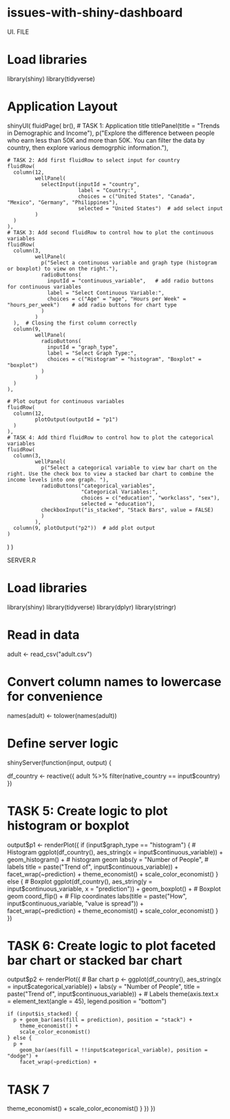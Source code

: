 # issues-with-shiny-dashboard
UI. FILE
# Load libraries
library(shiny)
library(tidyverse)

# Application Layout
shinyUI(
  fluidPage(
    br(),
    # TASK 1: Application title
    titlePanel(title = "Trends in Demographic and Income"),
    p("Explore the difference between people who earn less than 50K and more than 50K. You can filter the data by country, then explore various demogrphic information."),
    
    # TASK 2: Add first fluidRow to select input for country
    fluidRow(
      column(12, 
             wellPanel(
               selectInput(inputId = "country", 
                           label = "Country:",
                           choices = c("United States", "Canada", "Mexico", "Germany", "Philippines"),
                           selected = "United States")  # add select input 
             )
      )
    ),
    # TASK 3: Add second fluidRow to control how to plot the continuous variables
    fluidRow(
      column(3, 
             wellPanel(
               p("Select a continuous variable and graph type (histogram or boxplot) to view on the right."),
               radioButtons(
                 inputId = "continuous_variable",   # add radio buttons for continuous variables
                 label = "Select Continuous Variable:",
                 choices = c("Age" = "age", "Hours per Week" = "hours_per_week")    # add radio buttons for chart type
               )
             )
      ),  # Closing the first column correctly
      column(9,
             wellPanel(
               radioButtons(
                 inputId = "graph_type",
                 label = "Select Graph Type:",
                 choices = c("Histogram" = "histogram", "Boxplot" = "boxplot")
               )
             )
      )  
    ), 
  
    # Plot output for continuous variables
    fluidRow(
      column(12,
             plotOutput(outputId = "p1")
      )
    ),  
    # TASK 4: Add third fluidRow to control how to plot the categorical variables
    fluidRow(
      column(3, 
             wellPanel(
               p("Select a categorical variable to view bar chart on the right. Use the check box to view a stacked bar chart to combine the income levels into one graph. "),
               radioButtons("categorical_variables",
                            "Categorical Variables:",
                            choices = c("education", "workclass", "sex"),
                            selected = "education"),    
               checkboxInput("is_stacked", "Stack Bars", value = FALSE)
               )
             ),
      column(9, plotOutput("p2"))  # add plot output
    )
  )
)



SERVER.R
# Load libraries
library(shiny)
library(tidyverse)
library(dplyr)
library(stringr)

# Read in data
adult <- read_csv("adult.csv")

# Convert column names to lowercase for convenience 
names(adult) <- tolower(names(adult))

# Define server logic
shinyServer(function(input, output) {
  
  df_country <- reactive({
    adult %>% filter(native_country == input$country)
  })
  
  # TASK 5: Create logic to plot histogram or boxplot
  output$p1 <- renderPlot({
    if (input$graph_type == "histogram") {
      # Histogram
      ggplot(df_country(), aes_string(x = input$continuous_variable)) +
        geom_histogram() +  # histogram geom
        labs(y = "Number of People",  # labels
             title = paste("Trend of", input$continuous_variable)) + 
        facet_wrap(~prediction) +
        theme_economist() +
        scale_color_economist()
    } else {
      # Boxplot
      ggplot(df_country(), aes_string(y = input$continuous_variable, x = "prediction")) +
        geom_boxplot() +  # Boxplot geom
        coord_flip() +  # Flip coordinates
        labs(title = paste("How", input$continuous_variable, "value is spread")) +  
        facet_wrap(~prediction) +
        theme_economist() +
        scale_color_economist()
    }
  })
  
  # TASK 6: Create logic to plot faceted bar chart or stacked bar chart
  output$p2 <- renderPlot({
    # Bar chart
    p <- ggplot(df_country(), aes_string(x = input$categorical_variable)) +
      labs(y = "Number of People",
           title = paste("Trend of", input$continuous_variable)) +  # Labels
      theme(axis.text.x = element_text(angle = 45), legend.position = "bottom")
    
    if (input$is_stacked) {
      p + geom_bar(aes(fill = prediction), position = "stack") +
        theme_economist() +
        scale_color_economist()
    } else {
      p + 
        geom_bar(aes(fill = !!input$categorical_variable), position = "dodge") + 
        facet_wrap(~prediction) +
        
# TASK 7
theme_economist() +
        scale_color_economist()
    }
  })
})
